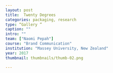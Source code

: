 ```yaml
---
layout: post
title:  Twenty Degrees
categories: packaging, research
type: “Gallery ”
caption: ""
intro: ""
team: ["Naomi Pepah"]
course: "Brand Communication"
institution: "Massey University, New Zealand"
year: 2017
thumbnail: thumbnails/thumb-02.png

---
```

